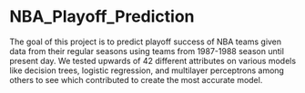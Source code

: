 # NBA_Playoff_Prediction
The goal of this project is to predict playoff success of NBA teams given data from their regular seasons using teams from 1987-1988 season until present day. 
We tested upwards of 42 different attributes on various models like decision trees, logistic regression, and multilayer perceptrons among others to see which contributed to create the most accurate model.
